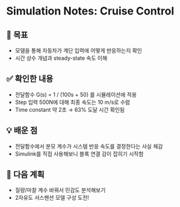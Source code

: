 # Simulation Notes: Cruise Control

## 📌 목표
- 모델을 통해 자동차가 계단 입력에 어떻게 반응하는지 확인
- 시간 상수 개념과 steady-state 속도 이해

## ✅ 확인한 내용
- 전달함수 G(s) = 1 / (100s + 50) 를 시뮬레이션에 적용
- Step 입력 500N에 대해 최종 속도는 10 m/s로 수렴
- Time constant 약 2초 → 63% 도달 시간 확인됨

## 💡 배운 점
- 전달함수에서 분모 계수가 시스템 반응 속도를 결정한다는 사실 체감
- Simulink를 직접 사용해보니 블록 연결 감이 잡히기 시작함

## 🔄 다음 계획
- 질량/마찰 계수 바꿔서 민감도 분석해보기
- 2자유도 서스펜션 모델 구성 도전!
